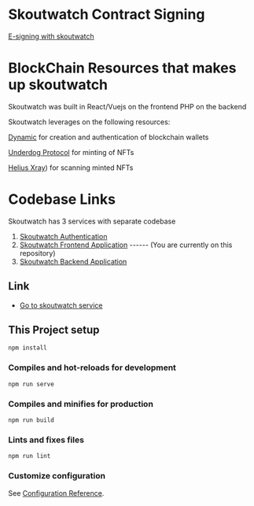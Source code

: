 # Skoutwatch Contract Signing 

[E-signing with skoutwatch](https://skoutwatch-e-signing.netlify.app/)


# BlockChain Resources that makes up skoutwatch

Skoutwatch was built in React/Vuejs on the frontend PHP on the backend

Skoutwatch leverages on the following resources:

[Dynamic](https://app.dynamic.xyz/) for creation and authentication of blockchain wallets

[Underdog Protocol](https://app.underdogprotocol.xyz/) for minting of NFTs

[Helius Xray](https://xray.helius.xyz/)) for scanning minted NFTs


# Codebase Links

Skoutwatch has 3 services with separate codebase
1.  [Skoutwatch Authentication](https://skoutwatch-e-signing.netlify.app/)
2.  [Skoutwatch Frontend Application](https://github.com/Skoutwatch/skoutwatch-e-signing) ------ (You are currently on this repository)
3.  [Skoutwatch Backend Application](https://github.com/Skoutwatch/e-signing)

## Link
* [Go to skoutwatch service](https://skoutwatch-e-signing.netlify.app/)

## This Project setup

```
npm install
```

### Compiles and hot-reloads for development

```
npm run serve
```

### Compiles and minifies for production

```
npm run build
```

### Lints and fixes files

```
npm run lint
```

### Customize configuration

See [Configuration Reference](https://cli.vuejs.org/config/).

